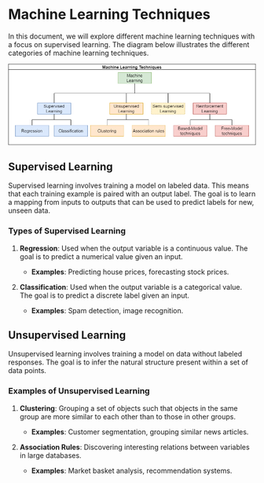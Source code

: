 # Machine Learning Techniques

In this document, we will explore different machine learning techniques with a focus on supervised learning. The diagram below illustrates the different categories of machine learning techniques.

![Machine Learning Techniques](./ML_techniques.png)

## Supervised Learning

Supervised learning involves training a model on labeled data. This means that each training example is paired with an output label. The goal is to learn a mapping from inputs to outputs that can be used to predict labels for new, unseen data.

### Types of Supervised Learning

1. **Regression**: Used when the output variable is a continuous value. The goal is to predict a numerical value given an input.
   - **Examples**: Predicting house prices, forecasting stock prices.

2. **Classification**: Used when the output variable is a categorical value. The goal is to predict a discrete label given an input.
   - **Examples**: Spam detection, image recognition.

## Unsupervised Learning

Unsupervised learning involves training a model on data without labeled responses. The goal is to infer the natural structure present within a set of data points.

### Examples of Unsupervised Learning

1. **Clustering**: Grouping a set of objects such that objects in the same group are more similar to each other than to those in other groups.
   - **Examples**: Customer segmentation, grouping similar news articles.

2. **Association Rules**: Discovering interesting relations between variables in large databases.
   - **Examples**: Market basket analysis, recommendation systems.
